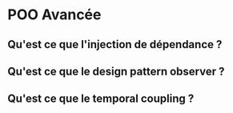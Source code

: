 # POO Avancée
## Qu'est ce que l'injection de dépendance ? 
## Qu'est ce que le design pattern observer ?
## Qu'est ce que le temporal coupling ? 
